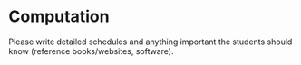 # Computation

Please write detailed schedules and anything important the students should know (reference books/websites, software).
